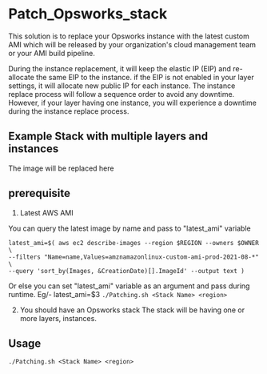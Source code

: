 # Patch_Opsworks_stack
This solution is to replace your Opsworks instance with the latest custom AMI which will be released by your organization's cloud management team or your AMI build pipeline.

During the instance replacement, it will keep the elastic IP (EIP) and re-allocate the same EIP to the instance. if the EIP is not enabled in your layer settings, it will allocate new public IP for each instance. The instance replace process will follow a sequence order to avoid any downtime. However, if your layer having one instance, you will experience a downtime during the instance replace process.

## Example Stack with multiple layers and instances
The image will be replaced here


## prerequisite
1. Latest AWS AMI

You can query the latest image by name and pass to "latest_ami" variable
```
latest_ami=$( aws ec2 describe-images --region $REGION --owners $OWNER  \
--filters "Name=name,Values=amznamazonlinux-custom-ami-prod-2021-08-*" \
--query 'sort_by(Images, &CreationDate)[].ImageId' --output text )
```
Or else you can set "latest_ami" variable as an argument and pass during runtime.
Eg/- latest_ami=$3
`
./Patching.sh <Stack Name> <region>
`

2. You should have an Opsworks stack
The stack will be having one or more layers, instances.

## Usage
```
./Patching.sh <Stack Name> <region>
```